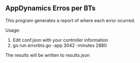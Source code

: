 ## AppDynamics Erros per BTs

This program generates a report of where each error ocurred.

Usage:

1. Edit conf.json with your controller information
2. go run errorbts.go -app 3042 -minutes 2880

The results will be written to results.json

